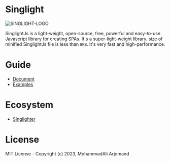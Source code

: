 # Singlight
![SINGLIGHT-LOGO](https://s28.picofile.com/file/8466080650/singlight.png)

SinglightJs is a light-weight, open-source, free, powerful and easy-to-use Javascript library for creating SPAs. It's a super-light-weight library. size of minified SinglightJs file is less than `8KB`. It's very fast and high-performance.

# Guide
- [Document](https://github.com/mohammadali-arjomand/singlightjs/wiki)
- [Examples](https://github.com/mohammadali-arjomand/singlightjs-examples)

# Ecosystem
- [Singlighter](https://github.com/mohammadali-arjomand/singlighter)

# License
MIT License - Copyright (c) 2023, MohammadAli Arjomand
